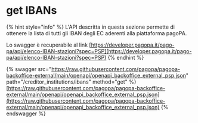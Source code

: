 # get IBANs

{% hint style="info" %}
L'API descritta in questa sezione permette di ottenere la lista di tutti gli IBAN degli EC aderenti alla piattaforma pagoPA.

Lo swagger è recuperabile al link [https://developer.pagopa.it/pago-pa/api/elenco-IBAN-stazioni?spec=PSP](https://developer.pagopa.it/pago-pa/api/elenco-IBAN-stazioni?spec=PSP)
{% endhint %}

{% swagger src="https://raw.githubusercontent.com/pagopa/pagopa-backoffice-external/main/openapi/openapi_backoffice_external_psp.json" path="/creditor_institutions/ibans" method="get" %}
[https://raw.githubusercontent.com/pagopa/pagopa-backoffice-external/main/openapi/openapi_backoffice_external_psp.json](https://raw.githubusercontent.com/pagopa/pagopa-backoffice-external/main/openapi/openapi_backoffice_external_psp.json)
{% endswagger %}
